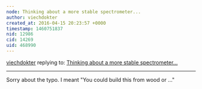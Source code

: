 ```yaml
---
node: Thinking about a more stable spectrometer...
author: viechdokter
created_at: 2016-04-15 20:23:57 +0000
timestamp: 1460751837
nid: 12986
cid: 14269
uid: 468990
---
```




[viechdokter](../profile/viechdokter) replying to: [Thinking about a more stable spectrometer...](../notes/viechdokter/04-15-2016/thinking-about-a-more-stable-spectrometer)

----
Sorry about the typo. I meant "You could build this from wood or ..."